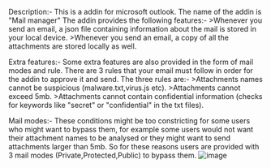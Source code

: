 Description:-
    This is a addin for microsoft outlook. The name of the addin is "Mail manager"
    The addin provides the following features:-
                  >Whenever you send an email, a json file containing information about the mail is stored in your local device.
                  >Whenever you send an email, a copy of all the attachments are stored locally as well.

Extra features:-
    Some extra features are also provided in the form of mail modes and rule. There are 3 
    rules that your email must follow in order for the addin to approve it and send.
    The three rules are:-
                  >Attachments names cannot be suspicious (malware.txt,virus.js etc).
                  >Attachments cannot exceed 5mb.
                  >Attachments cannot contain confidential information (checks for keywords like "secret" or "confidential" in the txt files).

Mail modes:-
    These conditions might be too constricting for some users who might want to bypass them, 
    for example some users would not want their attachment names to be analysed or they might 
    want to send attachments larger than 5mb. So for these reasons users are provided with 3 
    mail modes (Private,Protected,Public) to bypass them.
    ![image](https://github.com/user-attachments/assets/433c26f3-56be-4dd1-89d5-94d5c86d9d77)
    

    
